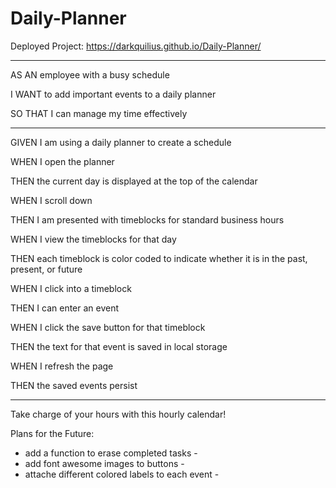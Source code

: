 # Daily-Planner

Deployed Project: https://darkquilius.github.io/Daily-Planner/

----------------

AS AN employee with a busy schedule

I WANT to add important events to a daily planner

SO THAT I can manage my time effectively

-----------------

GIVEN I am using a daily planner to create a schedule

WHEN I open the planner

THEN the current day is displayed at the top of the calendar

WHEN I scroll down

THEN I am presented with timeblocks for standard business hours

WHEN I view the timeblocks for that day

THEN each timeblock is color coded to indicate whether it is in the past, present, or future

WHEN I click into a timeblock

THEN I can enter an event

WHEN I click the save button for that timeblock

THEN the text for that event is saved in local storage

WHEN I refresh the page

THEN the saved events persist

----------------

Take charge of your hours with this hourly calendar!

Plans for the Future:
- add a function to erase completed tasks -
- add font awesome images to buttons -
- attache different colored labels to each event -
